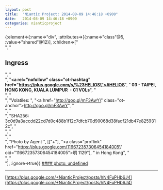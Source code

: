 ```yaml
---
layout: post
title:  "Niantic Project: 2014-08-09 14:46:18 +0900"
date:   2014-08-09 14:46:18 +0900
categories: nianticproject
---
```

{:element=>{:name=>"div", :attributes=>[{:name=>"class"@5, :value=>"shared"@12}], :children=>["<br />", "<h2>Ingress</h2>", "<br />", "<b><a rel=\"nofollow\" class=\"ot-hashtag\" href=\"https://plus.google.com/s/%23HELIOS\">#HELIOS</a></b>", "<b> 03 - TAIPEI, HONG KONG, KUALA LUMPUR  - C1 VOLs</b>", "<br />", "<br />", "Volatiles: ", "<a href=\"http://goo.gl/mF3AwY\" class=\"ot-anchor\">http://goo.gl/mF3AwY</a>", "<br />", "<br />", "SHA256: 3c0d9a3accdd22cd7d0c488b1f12c7dfcb70d90068d38fadf21db47e8259312c", "<br />", "<br />", "<br />", "Photo by Agent ", [["+"], "<a class=\"proflink\" href=\"https://plus.google.com/116672357306454184005\" oid=\"116672357306454184005\">明 1129</a>"], " in Hong Kong", "<br />", "<br />"], :ignore=>true}}
[#### photo: undefined](https://lh5.googleusercontent.com/-7N1asCprSYY/U-W0igfBFBI/AAAAAAAA-L4/p-47IWHnjSY/HKmap.jpg "")
- - -
[https://plus.google.com/+NianticProject/posts/hN4FuPHb6J4](https://plus.google.com/+NianticProject/posts/hN4FuPHb6J4)
